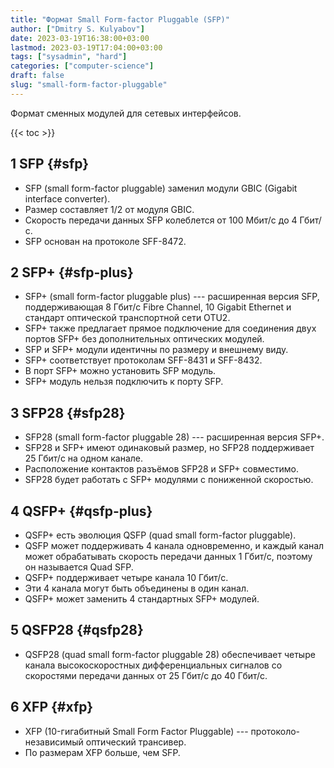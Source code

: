 ```yaml
---
title: "Формат Small Form-factor Pluggable (SFP)"
author: ["Dmitry S. Kulyabov"]
date: 2023-03-19T16:38:00+03:00
lastmod: 2023-03-19T17:04:00+03:00
tags: ["sysadmin", "hard"]
categories: ["computer-science"]
draft: false
slug: "small-form-factor-pluggable"
---
```


Формат сменных модулей для сетевых интерфейсов.

<!--more-->

{{< toc >}}


## <span class="section-num">1</span> SFP {#sfp}

-   SFP (small form-factor pluggable) заменил модули GBIC (Gigabit interface converter).
-   Размер составляет 1/2 от модуля GBIC.
-   Скорость передачи данных SFP колеблется от 100 Мбит/с до 4 Гбит/с.
-   SFP основан на протоколе SFF-8472.


## <span class="section-num">2</span> SFP+ {#sfp-plus}

-   SFP+ (small form-factor pluggable plus) --- расширенная версия SFP, поддерживающая 8 Гбит/с Fibre Channel, 10 Gigabit Ethernet и стандарт оптической транспортной сети OTU2.
-   SFP+ также предлагает прямое подключение для соединения двух портов SFP+ без дополнительных оптических модулей.
-   SFP и SFP+ модули идентичны по размеру и внешнему виду.
-   SFP+ соответствует протоколам SFF-8431 и SFF-8432.
-   В порт SFP+ можно установить SFP модуль.
-   SFP+ модуль нельзя подключить к порту SFP.


## <span class="section-num">3</span> SFP28 {#sfp28}

-   SFP28 (small form-factor pluggable 28) --- расширенная версия SFP+.
-   SFP28 и SFP+ имеют одинаковый размер, но SFP28 поддерживает 25 Гбит/с на одном канале.
-   Расположение контактов разъёмов SFP28 и SFP+ совместимо.
-   SFP28 будет работать с SFP+ модулями с пониженной скоростью.


## <span class="section-num">4</span> QSFP+ {#qsfp-plus}

-   QSFP+ есть эволюция QSFP (quad small form-factor pluggable).
-   QSFP может поддерживать 4 канала одновременно, и каждый канал может обрабатывать скорость передачи данных 1 Гбит/с, поэтому он называется Quad SFP.
-   QSFP+ поддерживает четыре канала 10 Гбит/с.
-   Эти 4 канала могут быть объединены в один канал.
-   QSFP+ может заменить 4 стандартных SFP+ модулей.


## <span class="section-num">5</span> QSFP28 {#qsfp28}

-   QSFP28 (quad small form-factor pluggable 28) обеспечивает четыре канала высокоскоростных дифференциальных сигналов со скоростями передачи данных от 25 Гбит/с до 40 Гбит/с.


## <span class="section-num">6</span> XFP {#xfp}

-   XFP (10-гигабитный Small Form Factor Pluggable) --- протоколо-независимый оптический трансивер.
-   По размерам XFP больше, чем SFP.
